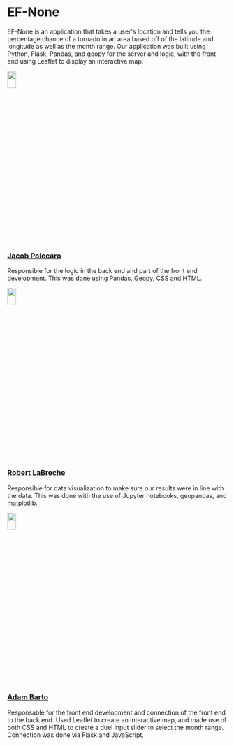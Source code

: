 # EF-None
EF-None is an application that takes a user's location and tells you the percentage chance of a tornado in an area based off of the latitude and longitude as well as the month range. Our application was built using Python, Flask, Pandas, and geopy for the server and logic, with the front end using Leaflet to display an interactive map.

<!-- <img src=""  width="20%" height="10%" object-fit="cover" > -->

<img src="https://ca.slack-edge.com/T246Q4801-U04QUCY6FLK-641527acfe42-512"  width="20%" height="10%" object-fit="cover" >

### [Jacob Polecaro](https://github.com/polecarozc)
Responsible for the logic in the back end and part of the front end development. This was done using Pandas, Geopy, CSS and HTML.

 
<img src="https://github.com/Zip-Final/EF-None/assets/18600243/0fadbbe2-d8d2-4dc2-a58d-279afad1f175"  width="20%" height="10%" object-fit="cover" >

### [Robert LaBreche](https://github.com/relabreche874)
Responsible for data visualization to make sure our results were in line with the data. This was done with the use of Jupyter notebooks, geopandas, and matplotlib.


<img src="https://github.com/Zip-Final/EF-None/assets/18600243/1f96d85d-4990-4191-a538-3ff287c52329"  width="20%" height="10%">

### [Adam Barto](https://github.com/Adam-Barto)
Responsable for the front end development and connection of the front end to the back end. Used Leaflet to create an interactive map, and made use of both CSS and HTML to create a duel input slider to select the month range. Connection was done via Flask and JavaScript.

